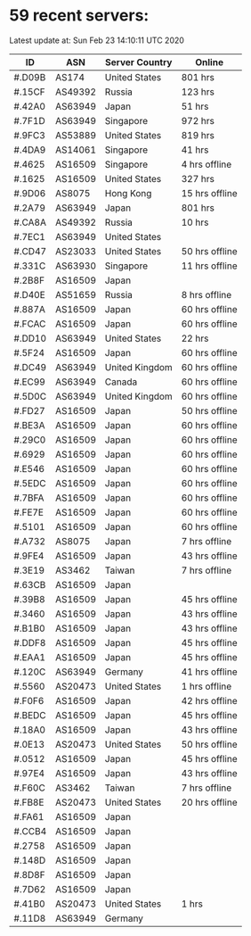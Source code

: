 # 59 recent servers:

Latest update at: Sun Feb 23 14:10:11 UTC 2020

| ID | ASN | Server Country | Online |
| -- | --- | -------------- | ------ |
| #.D09B | AS174 | United States | 801 hrs |
| #.15CF | AS49392 | Russia | 123 hrs |
| #.42A0 | AS63949 | Japan | 51 hrs |
| #.7F1D | AS63949 | Singapore | 972 hrs |
| #.9FC3 | AS53889 | United States | 819 hrs |
| #.4DA9 | AS14061 | Singapore | 41 hrs |
| #.4625 | AS16509 | Singapore | 4 hrs offline |
| #.1625 | AS16509 | United States | 327 hrs |
| #.9D06 | AS8075 | Hong Kong | 15 hrs offline |
| #.2A79 | AS63949 | Japan | 801 hrs |
| #.CA8A | AS49392 | Russia | 10 hrs |
| #.7EC1 | AS63949 | United States | |
| #.CD47 | AS23033 | United States | 50 hrs offline |
| #.331C | AS63930 | Singapore | 11 hrs offline |
| #.2B8F | AS16509 | Japan | |
| #.D40E | AS51659 | Russia | 8 hrs offline |
| #.887A | AS16509 | Japan | 60 hrs offline |
| #.FCAC | AS16509 | Japan | 60 hrs offline |
| #.DD10 | AS63949 | United States | 22 hrs |
| #.5F24 | AS16509 | Japan | 60 hrs offline |
| #.DC49 | AS63949 | United Kingdom | 60 hrs offline |
| #.EC99 | AS63949 | Canada | 60 hrs offline |
| #.5D0C | AS63949 | United Kingdom | 60 hrs offline |
| #.FD27 | AS16509 | Japan | 50 hrs offline |
| #.BE3A | AS16509 | Japan | 60 hrs offline |
| #.29C0 | AS16509 | Japan | 60 hrs offline |
| #.6929 | AS16509 | Japan | 60 hrs offline |
| #.E546 | AS16509 | Japan | 60 hrs offline |
| #.5EDC | AS16509 | Japan | 60 hrs offline |
| #.7BFA | AS16509 | Japan | 60 hrs offline |
| #.FE7E | AS16509 | Japan | 60 hrs offline |
| #.5101 | AS16509 | Japan | 60 hrs offline |
| #.A732 | AS8075 | Japan | 7 hrs offline |
| #.9FE4 | AS16509 | Japan | 43 hrs offline |
| #.3E19 | AS3462 | Taiwan | 7 hrs offline |
| #.63CB | AS16509 | Japan | |
| #.39B8 | AS16509 | Japan | 45 hrs offline |
| #.3460 | AS16509 | Japan | 43 hrs offline |
| #.B1B0 | AS16509 | Japan | 43 hrs offline |
| #.DDF8 | AS16509 | Japan | 45 hrs offline |
| #.EAA1 | AS16509 | Japan | 45 hrs offline |
| #.120C | AS63949 | Germany | 41 hrs offline |
| #.5560 | AS20473 | United States | 1 hrs offline |
| #.F0F6 | AS16509 | Japan | 42 hrs offline |
| #.BEDC | AS16509 | Japan | 45 hrs offline |
| #.18A0 | AS16509 | Japan | 43 hrs offline |
| #.0E13 | AS20473 | United States | 50 hrs offline |
| #.0512 | AS16509 | Japan | 45 hrs offline |
| #.97E4 | AS16509 | Japan | 43 hrs offline |
| #.F60C | AS3462 | Taiwan | 7 hrs offline |
| #.FB8E | AS20473 | United States | 20 hrs offline |
| #.FA61 | AS16509 | Japan | |
| #.CCB4 | AS16509 | Japan | |
| #.2758 | AS16509 | Japan | |
| #.148D | AS16509 | Japan | |
| #.8D8F | AS16509 | Japan | |
| #.7D62 | AS16509 | Japan | |
| #.41B0 | AS20473 | United States | 1 hrs |
| #.11D8 | AS63949 | Germany | |

